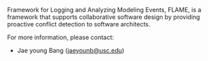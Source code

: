 Framework for Logging and Analyzing Modeling Events, FLAME, is a framework that supports collaborative software design by providing proactive conflict detection to software architects.

For more information, please contact:
* Jae young Bang (jaeyounb@usc.edu)